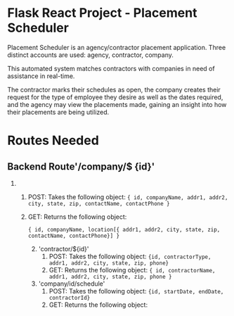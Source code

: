# Flask React Project - Placement Scheduler

Placement Scheduler is an agency/contractor placement application.  Three distinct accounts are used:  agency, contractor, company.

This automated system matches contractors with companies in need of assistance in real-time.

The contractor marks their schedules as open, the company creates their request for the type of employee they desire as well as the dates required, and the agency may view the placements made, gaining an insight into how their placements are being utilized.


# Routes Needed

## Backend Route'/company/$ {id}'

1. 1. POST:  Takes the following object:
      ```{ id, companyName, addr1, addr2, city, state, zip, contactName, contactPhone }```
   2. GET:  Returns the following object:

      ```
      { id, companyName, location[{ addr1, addr2, city, state, zip, contactName, contactPhone}] }
      ```
      2. 'contractor/${id}'
         1. POST: Takes the following object:
            ```{id, contractorType, addr1, addr2, city, state, zip, phone}```
         2. GET:  Returns the following object:
            ```{ id, contractorName, addr1, addr2, city, state, zip, phone }```
      3. 'company/id/schedule'
         1. POST:  Takes the following object:
            ```{id, startDate, endDate, contractorId}```
         2. GET:  Returns the following object:
            ```{placements: [ {id, contractorId, contractor:{ user.userName, user.email, street, companyId, startDate, endDate}

            ```
